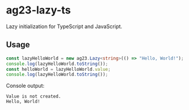 # ag23-lazy-ts
Lazy initialization for TypeScript and JavaScript.

## Usage

```ts
const lazyHelloWorld = new ag23.Lazy<string>(() => "Hello, World!");
console.log(lazyHelloWorld.toString());
const helloWorld = lazyHelloWorld.value;
console.log(lazyHelloWorld.toString());
```

Console output:  
```
Value is not created.  
Hello, World!
```
